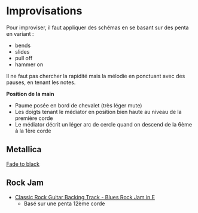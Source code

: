 # Improvisations

Pour improviser, il faut appliquer des schémas en se basant sur des penta en variant :
- bends
- slides
- pull off
- hammer on

Il ne faut pas chercher la rapidité mais la mélodie en ponctuant avec des pauses, en tenant les notes.

**Position de la main**
- Paume posée en bord de chevalet (très léger mute)
- Les doigts tenant le médiator en position bien haute au niveau de la première corde
- Le médiator décrit un léger arc de cercle quand on descend de la 6ème à la 1ère corde

## Metallica
[Fade to black](Fade_to_black/README.md)

## Rock Jam
- [Classic Rock Guitar Backing Track - Blues Rock Jam in E](https://www.youtube.com/watch?v=O_9_RwPUlpc)
  - Basé sur une penta 12ème corde